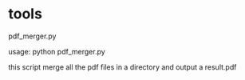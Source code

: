 # tools

pdf_merger.py

usage: python pdf_merger.py

this script merge all the pdf files in a directory and output a result.pdf
